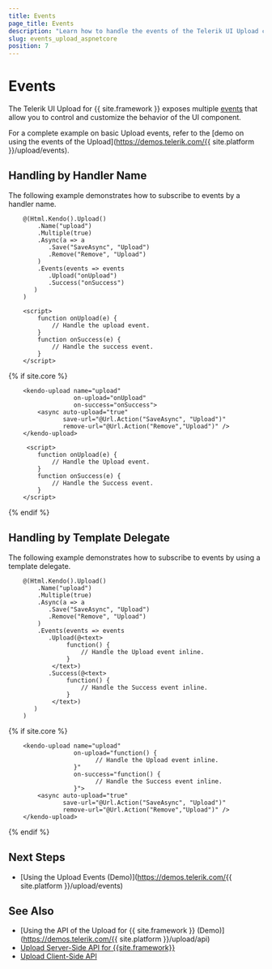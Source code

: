 ```yaml
---
title: Events
page_title: Events
description: "Learn how to handle the events of the Telerik UI Upload component for {{ site.framework }}."
slug: events_upload_aspnetcore
position: 7
---
```


# Events

The Telerik UI Upload for {{ site.framework }} exposes multiple [events](/api/Kendo.Mvc.UI.Fluent/UploadEventBuilder) that allow you to control and customize the behavior of the UI component.

For a complete example on basic Upload events, refer to the [demo on using the events of the Upload](https://demos.telerik.com/{{ site.platform }}/upload/events).

## Handling by Handler Name

The following example demonstrates how to subscribe to events by a handler name.


```HtmlHelper
    @(Html.Kendo().Upload()
        .Name("upload")
        .Multiple(true)
        .Async(a => a
           .Save("SaveAsync", "Upload")
           .Remove("Remove", "Upload")
        )  
        .Events(events => events
           .Upload("onUpload")
           .Success("onSuccess")
       )
    )

    <script>
        function onUpload(e) {
            // Handle the upload event.
        }
        function onSuccess(e) {
            // Handle the success event.
        }
    </script>
```

{% if site.core %}
```TagHelper
    <kendo-upload name="upload"
                  on-upload="onUpload"
                  on-success="onSuccess">
        <async auto-upload="true" 
               save-url="@Url.Action("SaveAsync", "Upload")" 
               remove-url="@Url.Action("Remove","Upload")" />
    </kendo-upload>

     <script>
        function onUpload(e) {
            // Handle the Upload event.
        }
        function onSuccess(e) {
            // Handle the Success event.
        }
    </script>
```
{% endif %}

## Handling by Template Delegate

The following example demonstrates how to subscribe to events by using a template delegate.

```HtmlHelper
    @(Html.Kendo().Upload()
        .Name("upload")
        .Multiple(true)
        .Async(a => a
           .Save("SaveAsync", "Upload")
           .Remove("Remove", "Upload")
        )  
        .Events(events => events
           .Upload(@<text>
                function() {
                    // Handle the Upload event inline.
                }
            </text>)
           .Success(@<text>
                function() {
                    // Handle the Success event inline.
                }
            </text>)
       )
    )
```
{% if site.core %}
```TagHelper
    <kendo-upload name="upload"
                  on-upload="function() {
                        // Handle the Upload event inline.
                  }"
                  on-success="function() {
                        // Handle the Success event inline.
                  }">
        <async auto-upload="true" 
               save-url="@Url.Action("SaveAsync", "Upload")" 
               remove-url="@Url.Action("Remove","Upload")" />
    </kendo-upload>
```
{% endif %}

## Next Steps

* [Using the Upload Events (Demo)](https://demos.telerik.com/{{ site.platform }}/upload/events)

## See Also

* [Using the API of the Upload for {{ site.framework }} (Demo)](https://demos.telerik.com/{{ site.platform }}/upload/api)
* [Upload Server-Side API for {{site.framework}}](/api/upload)
* [Upload Client-Side API](https://docs.telerik.com/kendo-ui/api/javascript/ui/upload)
